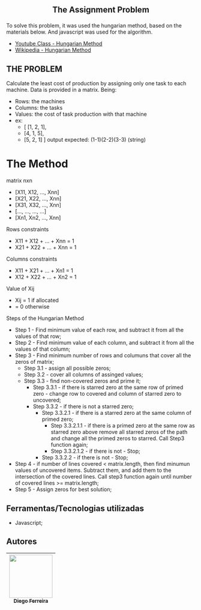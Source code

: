 ## <p align="center">The Assignment Problem</p>

To solve this problem, it was used the hungarian method, based on the materials below. And javascript was used for the algorithm.
* [Youtube Class - Hungarian Method](https:www.youtube.com/watch?v=ezSx8OyBZVc&ab_channel=ShokoufehMirzaei)
* [Wikipedia - Hungarian Method](https:en.wikipedia.org/wiki/Hungarian_algorithm)

## THE PROBLEM
<p>Calculate the least cost of production by assigning only one task to each machine. Data is provided in a matrix. Being:</p>

* Rows: the machines 
* Columns: the tasks
* Values: the cost of task production with that machine
* ex: 
  * [ [1, 2, 1],
  *   [4, 1, 5],
  *   [5, 2, 1] ]
output expected: (1-1)(2-2)(3-3) (string)

# The Method

matrix nxn                             
* [X11, X12, ..., Xnn]
* [X21, X22, ..., Xnn]
* [X31, X32, ..., Xnn]
* [..., ..., ..., ...]
* [Xn1, Xn2, ..., Xnn]

Rows constraints
* X11 + X12 + ... + Xnn = 1
* X21 + X22 + ... + Xnn = 1

Columns constraints
* X11 + X21 + ... + Xn1 = 1
* X12 + X22 + ... + Xn2 = 1

Value of Xij
* Xij = 1 if allocated
* = 0 otherwise

Steps of the Hungarian Method
* Step 1 - Find minimum value of each row, and subtract it from all the values of that row;
* Step 2 - Find minimum value of each column, and subtract it from all the values of that column;
* Step 3 - Find minimum number of rows and columuns that cover all the zeros of matrix;
  * Step 3.1 - assign all possible zeros;
  * Step 3.2 - cover all columns of assinged values;
  * Step 3.3 - find non-covered zeros and prime it;
    * Step 3.3.1 - if there is starred zero at the same row of primed zero - change row to covered and column of starred zero to uncovered;
    * Step 3.3.2 - if there is not a starred zero;
      * Step 3.3.2.1 - if there is a starred zero at the same column of primed zero;
        * Step 3.3.2.1.1 -  if there is a primed zero at the same row as starred zero above remove all starred zeros of the path and change all the primed zeros to starred. Call Step3 function again;
        * Step 3.3.2.1.2 - if there is not - Stop;
      * Step 3.3.2.2 - if there is not - Stop;
* Step 4 - if number of lines covered < matrix.length, then find minumun values of uncovered items. Subtract them, and add them to the intersection of the covered lines. Call step3 function again until number of covered lines >= matrix.length;
* Step 5 - Assign zeros for best solution;

## Ferramentas/Tecnologias utilizadas
* Javascript;

## Autores
| [<img src="https://avatars.githubusercontent.com/u/97759524?v=4" width=115><br><sub>Diego Ferreira</sub>](https://github.com/diegonf) | 
| :---: |